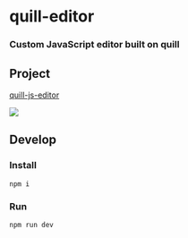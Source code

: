 # quill-editor

<h3>
    Custom JavaScript editor built on quill
</h3>

## Project

<a href="https://github.com/KID-1912/quill-js-editor">
  quill-js-editor
</a>

![](https://raw.githubusercontent.com/KID-1912/Github-PicGo-Images/master/2023/12/07/20231207111145.png)

## Develop

### Install

```
npm i
```

### Run

```
npm run dev
```
